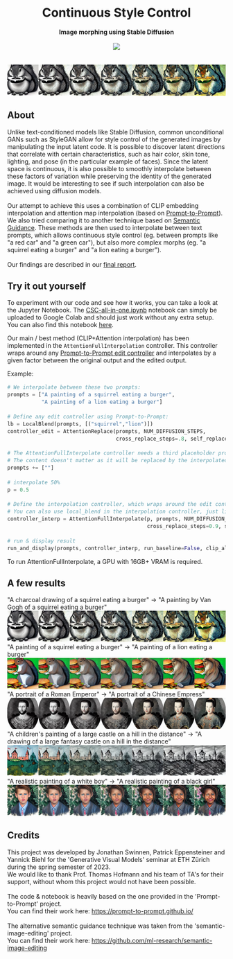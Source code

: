 <h1 align="center">Continuous Style Control</h1>
<p align="center"><strong>Image morphing using Stable Diffusion</strong><br><br>
           <a href="https://colab.research.google.com/drive/1TU4SkCyWEjO-nZOs4q4PW0FDy_TrRstK">
                      <img src="https://colab.research.google.com/assets/colab-badge.svg"></img>
           </a>
</p>
<br/>
<div align="center">
           <img src="results/draw-vangogh.png"></img> <br>
</div>
<h2>About</h2>

Unlike text-conditioned models like Stable Diffusion, common unconditional
GANs such as StyleGAN allow for style control of the generated images by manipulating
the input latent code. It is possible to discover latent directions that
correlate with certain characteristics, such as hair color, skin tone, lighting, and
pose (in the particular example of faces). Since the latent space is continuous, it
is also possible to smoothly interpolate between these factors of variation while
preserving the identity of the generated image. It would be interesting to see if
such interpolation can also be achieved using diffusion models.
<br><br>
Our attempt to achieve this uses a combination of CLIP embedding interpolation and attention map interpolation (based on <a href="https://prompt-to-prompt.github.io/">Prompt-to-Prompt</a>).
We also tried comparing it to another technique based on <a href="https://github.com/ml-research/semantic-image-editing">Semantic Guidance</a>. These methods are then used to interpolate between text prompts, which allows continuous style control (eg. between prompts like "a red car" and "a green car"), but also more complex morphs (eg. "a squirrel eating a burger" and "a lion eating a burger").
<br><br>
Our findings are described in our [final report](report.pdf).

<h2>Try it out yourself</h2>

To experiment with our code and see how it works, you can take a look at the Jupyter Notebook. The [CSC-all-in-one.ipynb](CSC-all-in-one.ipynb) notebook can simply be uploaded to Google Colab and should just work without any extra setup. You can also find this notebook <a href="https://colab.research.google.com/drive/1TU4SkCyWEjO-nZOs4q4PW0FDy_TrRstK?usp=sharing">here</a>. 

Our main / best method (CLIP+Attention interpolation) has been implemented in the `AttentionFullInterpolation` controller. This controller wraps around any [Prompt-to-Prompt edit controller](https://github.com/google/prompt-to-prompt#prompt-edits) and interpolates by a given factor between the original output and the edited output.

Example: 

```python
# We interpolate between these two prompts: 
prompts = ["A painting of a squirrel eating a burger",
           "A painting of a lion eating a burger"]  

# Define any edit controller using Prompt-to-Prompt:
lb = LocalBlend(prompts, [("squirrel","lion")])
controller_edit = AttentionReplace(prompts, NUM_DIFFUSION_STEPS,
                                   cross_replace_steps=.8, self_replace_steps=0.4, local_blend=lb)

# The AttentionFullInterpolate controller needs a third placeholder prompt.
# The content doesn't matter as it will be replaced by the interpolated CLIP embedding of the first two prompts.
prompts += [""]

# interpolate 50%
p = 0.5

# Define the interpolation controller, which wraps around the edit controller.
# You can also use local_blend in the interpolation controller, just like in any other Prompt-to-Prompt edit.
controller_interp = AttentionFullInterpolate(p, prompts, NUM_DIFFUSION_STEPS, controller=controller_edit,
                                             cross_replace_steps=0.9, self_replace_steps=0.8, local_blend=lb)

# run & display result
run_and_display(prompts, controller_interp, run_baseline=False, clip_alpha=p, result_only=True)

```

To run AttentionFullInterpolate, a GPU with 16GB+ VRAM is required.

<h2>A few results </h2>
"A charcoal drawing of a squirrel eating a burger"  &rarr;  "A painting by Van Gogh of a squirrel eating a burger"
<img src="results/draw-vangogh.png"></img>
<br>
"A painting of a squirrel eating a burger"  &rarr;  "A painting of a lion eating a burger"
<img src="results/squirrel-lion.png"></img>
<br>
"A portrait of a Roman Emperor" &rarr; "A portrait of a Chinese Empress"
<img src="results/emperor-empress.png"></img>
<br>
"A children's painting of a large castle on a hill in the distance" &rarr; "A drawing of a large fantasy castle on a hill in the distance"
<img src="results/castles.png"></img>
<br>
"A realistic painting of a white boy" &rarr; "A realistic painting of a black girl"
<img src="results/boy-girl.png"></img>


<h2>Credits</h2>

This project was developed by Jonathan Swinnen, Patrick Eppensteiner and Yannick Biehl for the 'Generative Visual Models' seminar at ETH Zürich during the spring semester of 2023. 
<br> We would like to thank Prof. Thomas Hofmann and his team of TA's for their support, without whom this project would not have been possible.
<br><br>
The code & notebook is heavily based on the one provided in the 'Prompt-to-Prompt' project. <br> You can find their work here:
https://prompt-to-prompt.github.io/
<br><br>
The alternative semantic guidance technique was taken from the 'semantic-image-editing' project. <br> You can find their work here:
https://github.com/ml-research/semantic-image-editing
